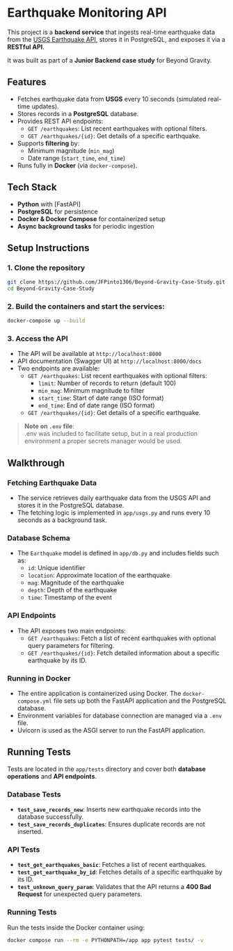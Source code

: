 # Earthquake Monitoring API

This project is a **backend service** that ingests real-time earthquake data from the [USGS Earthquake API](https://earthquake.usgs.gov/fdsnws/event/1/), stores it in PostgreSQL, and exposes it via a **RESTful API**.  

It was built as part of a **Junior Backend case study** for Beyond Gravity.

## Features

- Fetches earthquake data from **USGS** every 10 seconds (simulated real-time updates).  
- Stores records in a **PostgreSQL** database.  
- Provides REST API endpoints:
  - `GET /earthquakes`: List recent earthquakes with optional filters.
  - `GET /earthquakes/{id}`: Get details of a specific earthquake.
- Supports **filtering** by:
  - Minimum magnitude (`min_mag`)
  - Date range (`start_time`, `end_time`)
- Runs fully in **Docker** (via `docker-compose`).

## Tech Stack

- **Python** with [FastAPI]
- **PostgreSQL** for persistence  
- **Docker & Docker Compose** for containerized setup  
- **Async background tasks** for periodic ingestion  

## Setup Instructions

### 1. Clone the repository
```bash
git clone https://github.com/JFPinto1306/Beyond-Gravity-Case-Study.git
cd Beyond-Gravity-Case-Study
```

### 2. Build the containers and start the services:
```bash
docker-compose up --build
```

### 3. Access the API
- The API will be available at `http://localhost:8000`
- API documentation (Swagger UI) at `http://localhost:8000/docs`
- Two endpoints are available:
  - `GET /earthquakes`: List recent earthquakes with optional filters: 
    - `limit`: Number of records to return (default 100)
    - `min_mag`: Minimum magnitude to filter
    - `start_time`: Start of date range (ISO format)
    - `end_time`: End of date range (ISO format)
  - `GET /earthquakes/{id}`: Get details of a specific earthquake.
 
> **Note on `.env` file**:  
> .env was included to facilitate setup, but in a real production environment a proper secrets manager would be used.  



## Walkthrough
### Fetching Earthquake Data
  - The service retrieves daily earthquake data from the USGS API and stores it in the PostgreSQL database.
  - The fetching logic is implemented in `app/usgs.py` and runs every 10 seconds as a background task.

### Database Schema
- The `Earthquake` model is defined in `app/db.py` and includes fields such as:
  - `id`: Unique identifier
  - `location`: Approximate location of the earthquake
  - `mag`: Magnitude of the earthquake
  - `depth`: Depth of the earthquake
  - `time`: Timestamp of the event

### API Endpoints
- The API exposes two main endpoints:
  - `GET /earthquakes`: Fetch a list of recent earthquakes with optional query parameters for filtering.
  - `GET /earthquakes/{id}`: Fetch detailed information about a specific earthquake by its ID.

### Running in Docker
- The entire application is containerized using Docker. The `docker-compose.yml` file sets up both the FastAPI application and the PostgreSQL database.
- Environment variables for database connection are managed via a `.env` file.
- Uvicorn is used as the ASGI server to run the FastAPI application.

## Running Tests

Tests are located in the `app/tests` directory and cover both **database operations** and **API endpoints**.  

### Database Tests
- **`test_save_records_new`**: Inserts new earthquake records into the database successfully.
- **`test_save_records_duplicates`**: Ensures duplicate records are not inserted.

### API Tests
- **`test_get_earthquakes_basic`**: Fetches a list of recent earthquakes.
- **`test_get_earthquake_by_id`**: Fetches details of a specific earthquake by its ID.
- **`test_unknown_query_param`**: Validates that the API returns a **400 Bad Request** for unexpected query parameters.

### Running Tests
Run the tests inside the Docker container using:

```bash
docker compose run --rm -e PYTHONPATH=/app app pytest tests/ -v
```


